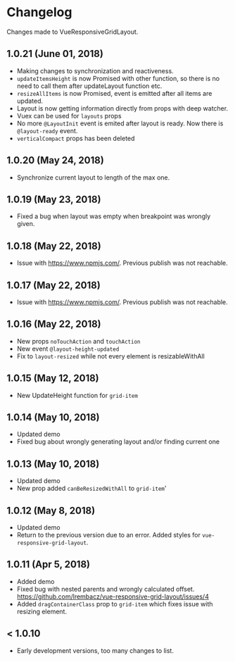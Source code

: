 # Changelog

Changes made to VueResponsiveGridLayout.

1.0.21 (June 01, 2018)
 ----
- Making changes to synchronization and reactiveness.
- `updateItemsHeight` is now Promised with other function, so there is no need to call them after updateLayout function etc.
- `resizeAllItems` is now Promised, event is emitted after all items are updated.
- Layout is now getting information directly from props with deep watcher.
- Vuex can be used for `layouts` props
- No more `@LayoutInit` event is emited after layout is ready. Now there is `@layout-ready` event.
- `verticalCompact` props has been deleted
 
1.0.20 (May 24, 2018)
 ----
- Synchronize current layout to length of the max one.

1.0.19 (May 23, 2018)
 ----
- Fixed a bug when layout was empty when breakpoint was wrongly given.

1.0.18 (May 22, 2018)
 ----
- Issue with https://www.npmjs.com/. Previous publish was not reachable.

1.0.17 (May 22, 2018)
 ----

- Issue with https://www.npmjs.com/. Previous publish was not reachable.

1.0.16 (May 22, 2018)
 ----
 
- New props `noTouchAction` and `touchAction`
- New event `@layout-height-updated`
- Fix to `layout-resized` while not every element is resizableWithAll

1.0.15 (May 12, 2018)
 ----
 
- New UpdateHeight function for `grid-item`

1.0.14 (May 10, 2018)
 ----
 
- Updated demo
- Fixed bug about wrongly generating layout and/or finding current one

1.0.13 (May 10, 2018)
 ----

- Updated demo
- New prop added `canBeResizedWithAll` to `grid-item`'


1.0.12 (May 8, 2018)
 ----

- Updated demo
- Return to the previous version due to an error. 
  Added styles for `vue-responsive-grid-layout`.


1.0.11 (Apr 5, 2018)
 ----

- Added demo
- Fixed bug with nested parents and wrongly calculated offset. 
https://github.com/lrembacz/vue-responsive-grid-layout/issues/4
- Added `dragContainerClass` prop to `grid-item` which fixes issue with resizing element.

< 1.0.10 
 ----

- Early development versions, too many changes to list.
